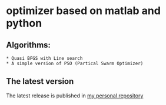 # optimizer based on matlab and python
## Algorithms:
	* Quasi BFGS with Line search
	* A simple version of PSO (Partical Swarm Optimizer)
## The latest version
The latest release is published in [my personal repository](http://www.zhuchangbo.cn:3080)
